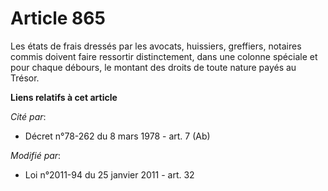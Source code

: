 # Article 865

Les états de frais dressés par les avocats, huissiers, greffiers, notaires commis doivent faire ressortir distinctement, dans
une colonne spéciale et pour chaque débours, le montant des droits de toute nature payés au Trésor.

**Liens relatifs à cet article**

_Cité par_:

  - Décret n°78-262 du 8 mars 1978 - art. 7 (Ab)

_Modifié par_:

  - Loi n°2011-94 du 25 janvier 2011 - art. 32
